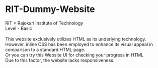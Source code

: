 # RIT-Dummy-Website
RIT = Rajokari Institute of Technology 
<br>
Level - Basic
<br>
<br>This website exclusively utilizes HTML as its underlying technology. However, inline CSS has been employed to enhance its visual appeal in comparison to a standard HTML page.
<br>
Or you can try this Website UI for checking your progress in HTML
<br>
Due to this factor, the website lacks responsiveness.
